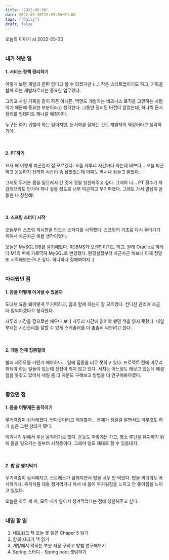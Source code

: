 ```yaml
---
title: "2022-05-30"
date: 2022-05-30T23:59:00+09:00
tags: ['daily']
draft: false
---
```

오늘의 이야기 at 2022-05-30
<!--more--> 

#
### 내가 해낸 일
#### 1. 서비스 정책 정리하기
어떻게 보면 개발과 관련 없다고 할 수 있겠지만 (...) 
작은 스타트업이기도 하고, 기획을 함께 하는 개발자로서는 중요한 업무였다. 

그리고 사실 기획을 같이 하든 아니든, 백엔드 개발자는 비즈니스 로직을 고민하는 사람이기 때문에 중요한 부분이라고 생각한다. 
그동안 정리된 버전이 없었는데, 하나씩 문서 정리를 업데이트 해나갈 예정이다. 

누구든 하기 귀찮아 하는 일이지만, 문서화를 잘하는 것도 개발자의 역량이라고 생각하기에.

<br/>

#### 2. PT하기
요새 왜 이렇게 피곤한지 잘 모르겠다. 
요즘 자투리 시간마다 자는데 바쁘다... 
오늘 퇴근하고 운동하기 전까지 시간이 좀 남았었는데 이때도 역시나 잠들고 말았다... 

그래도 무거운 몸을 일으켜서 간 것에 정말 칭찬해주고 싶다. 
그때의 나... PT 횟수가 차감되더라도 안가야 하나 싶을 정도로 너무 피곤하고 무기력했다. 
그래도 가서 열심히 운동한 나 칭찬해!

<br/>

#### 3. 스프링 스터디 시작
오늘부터 스프링 게시판을 만드는 스터디를 시작했다. 스프링의 기초로 다시 돌아가기 위해서 차근차근 해볼 생각이었다. 

오늘은 MySQL DB를 설치해봤다. RDBMS가 오랜만이기도 하고, 원래 Oracle로 하려다 M1의 벽에 가로막혀 MySQL로 변경했다. 
환경설정부터 차근차근 해보니 이제 정말 또 시작해보는구나! 싶다. 하나하나 잘해봐야지 :)


#
### 아쉬웠던 점
#### 1. 잠을 어떻게 이겨낼 수 있을까
도대체 요즘 왜이렇게 무기력하고, 잠과 함께 하는지 잘 모르겠다. 
컨디션 관리에 조금 더 힘써야겠다고 생각했다. 

자투리 시간을 잠으로만 채우다 보니 자투리 시간에 읽어야 했던 책을 읽지 못했다. 
내일부터는 시간관리를 잘할 수 있게 스케줄러를 더 촘촘히 써보려고 한다.

<br/>

#### 2. 개발 언제 집중할래
빨리 제주도를 가던가 해야하나... 일에 집중을 너무 못하고 있다. 
프로젝트 전에 마무리 해둬야 하는 일들이 있는데 진전이 되지 않고 있다. 
서치는 어느정도 해보고 있는데 해결점을 못찾고 있어서 내일 좀 더 자문도 구해보고 방법을 더 연구해봐야겠다.


#
### 좋았던 점
#### 1. 몸을 어떻게든 움직이기
무기력증이 심각해졌다. 번아웃이라고 해야할까... 
문제가 생길걸 알면서도 아무것도 하기 싫은 그런 상태가 됐다. 

이겨내기 위해서 우선 움직이기로 했다. 
운동도 어떻게든 가고, 평소 루틴을 유지하기 위해 몸을 일으키는 일부터 시작중이다. 
그래야 일도 제대로 할 수 있을테지.

<br/>

#### 2. 밥 잘 챙겨먹기
무기력증이 심각해지고, 스트레스가 심해지면서 밥을 너무 안 먹었다. 
밥을 먹더라도 폭식하거나, 즉석식품 대충 챙겨먹거나 해서 내 몸이 무거워짐을 느끼고 안 좋아짐을 느끼고 있었다. 

오늘은 하루 세 끼, 모두 내가 알아서 챙겨먹었다는 점에 칭찬해주고 싶다.


#
### 내일 할 일
1. 네트워크 책 오늘 못 읽은 Chaper 5 읽기
2. 함께 자라기 책 읽기
3. 개발에서 막히는 부분 자문 구하고 방법 연구해보기
4. Spring 스터디 - Spring boot 셋팅하기